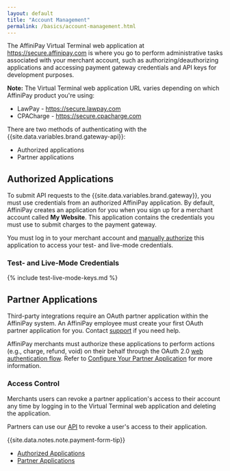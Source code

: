 ```yaml
---
layout: default
title: "Account Management"
permalink: /basics/account-management.html
---
```


The AffiniPay Virtual Terminal web application at <a href="https://secure.affinipay.com" target="&#95;blank">https://secure.affinipay.com</a> is where you go to perform administrative tasks associated with your merchant account, such as authorizing/deauthorizing applications and accessing payment gateway credentials and API keys for development purposes.

<div class="panel-note"><b>Note:</b> The Virtual Terminal web application URL varies depending on which AffiniPay product you're using:
  <ul>
    <li>LawPay - <a href="https://secure.lawpay.com" target="&#95;blank">https://secure.lawpay.com</a></li>
    <li>CPACharge - <a href="https://secure.cpacharge.com" target="&#95;blank">https://secure.cpacharge.com</a></li>
  </ul>
</div>

There are two methods of authenticating with the {{site.data.variables.brand.gateway-api}}:

- Authorized applications
- Partner applications

## Authorized Applications
To submit API requests to the {{site.data.variables.brand.gateway}}, you must use credentials from an authorized AffiniPay application. By default, AffiniPay creates an application for you when you sign up for a merchant account called **My Website**. This application contains the credentials you must use to submit charges to the payment gateway.

You must log in to your merchant account and [manually authorize](../guides/payment-form-getting-started.html#obtain-credentials) this application to access your test- and live-mode credentials.

### Test- and Live-Mode Credentials
{% include test-live-mode-keys.md %}

## Partner Applications
Third-party integrations require an OAuth partner application within the AffiniPay system. An AffiniPay employee must create your first OAuth partner application for you. Contact <a href="https://affinipay.com/support/" target="&#95;blank">support</a> if you need help.

AffiniPay merchants must authorize these applications to perform actions (e.g., charge, refund, void) on their behalf through the OAuth 2.0 [web authentication flow](../basics/authentication.html#web-server). Refer to [Configure Your Partner Application](../guides/app-dev-getting-started.html#configure-your-partner-application) for more information.

### Access Control
Merchants users can revoke a partner application's access to their account any time by logging in to the Virtual Terminal web application and deleting the application.

Partners can use our <a href="../guides/deauthorization.html">API</a> to revoke a user's access to their application.

{{site.data.notes.note.payment-form-tip}}

<!-- Scrollspy -->
<scrollspy-toc>
<div class="col hide-on-small-only m3 12">
  <div class="toc-wrapper pinned col s6 offset-s6" style="top: 150px;">
  <ul class="section table-of-contents" style="margin-right: 10px;">
      <li><a href="#authorized-applications">Authorized Applications</a></li>
      <li><a href="#partner-applications">Partner Applications</a></li>
    </ul>
  </div>
</div>
</scrollspy-toc>
